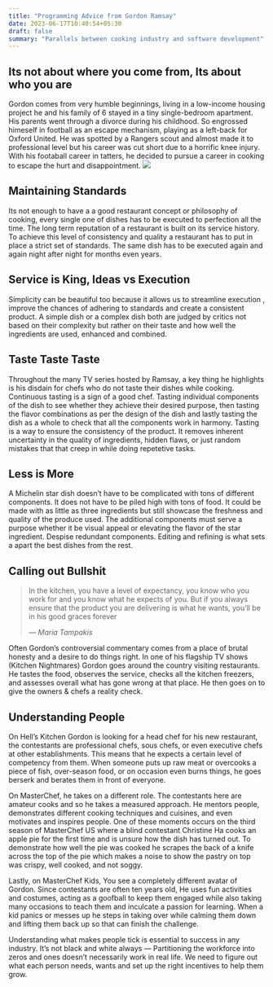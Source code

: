 ```yaml
---
title: "Programming Advice from Gordon Ramsay"
date: 2023-06-17T10:40:54+05:30
draft: false
summary: "Parallels between cooking industry and software development"
---
```

## Its not about where you come from, Its about who you are

Gordon comes from very humble beginnings, living in a low-income housing project he and his family of 6 stayed in a tiny single-bedroom apartment. His parents went through a divorce during his childhood. So engrossed himeself in football as an escape mechanism, playing as a left-back for Oxford United. He was spotted by a Rangers scout and almost made it to professional level but his career was cut short due to a horrific knee injury. With his footaball career in tatters, he decided to pursue a career in cooking to escape the hurt and disappointment.
![](/gordon-ramsay.jpg)

## Maintaining Standards

Its not enough to have a a good restaurant concept or philosophy of cooking, every single one of dishes has to be executed to perfection all the time. The long term reputation of a restaurant is built on its service history. To achieve this level of consistency and quality a restaurant has to put in place a strict set of standards. The same dish has to be executed again and again night after night for months even years.


## Service is King, Ideas vs Execution

Simplicity can be beautiful too because it allows us to streamline execution , improve the chances of adhering to standards and create a consistent product. A simple dish or a complex dish both are judged by critics not based on their complexity but rather on their taste and how well the ingredients are used, enhanced and combined.

## Taste Taste Taste
Throughout the many TV series hosted by Ramsay, a key thing he highlights is his disdain for chefs who do not taste their dishes while cooking. Continuous tasting is a sign of a good chef. Tasting individual components of the dish to see whether they achieve their desired purpose, then tasting the flavor combinations as per the design of the dish and lastly tasting the dish as a whole to check that all the components work in harmony. Tasting is a way to ensure the consistency of the product. It removes inherent uncertainty in the quality of ingredients, hidden flaws, or just random mistakes that that creep in while doing repetetive tasks.

## Less is More
A Michelin star dish doesn’t have to be complicated with tons of different components. It does not have to be piled high with tons of food. It could be made with as little as three ingredients but still showcase the freshness and quality of the produce used. The additional components must serve a purpose whether it be visual appeal or elevating the flavor of the star ingredient. Despise redundant components. Editing and refining is what sets a apart the best dishes from the rest.

## Calling out Bullshit
>In the kitchen, you have a level of expectancy, you know who you work for and you know what he expects of you. But if you always ensure that the product you are delivering is what he wants, you’ll be in his good graces forever 
>
> — <cite>Maria Tampakis</cite>

Often Gordon’s controversial commentary comes from a place of brutal honesty and a desire to do things right. In one of his flagship TV shows (Kitchen Nightmares) Gordon goes around the country visiting restaurants. He tastes the food, observes the service, checks all the kitchen freezers, and assesses overall what has gone wrong at that place. He then goes on to give the owners & chefs a reality check.

## Understanding People

On Hell’s Kitchen Gordon is looking for a head chef for his new restaurant, the contestants are professional chefs, sous chefs, or even executive chefs at other establishments. This means that he expects a certain level of competency from them. When someone puts up raw meat or overcooks a piece of fish, over-season food, or on occasion even burns things, he goes berserk and berates them in front of everyone.

On MasterChef, he takes on a different role. The contestants here are amateur cooks and so he takes a measured approach. He mentors people, demonstrates different cooking techniques and cuisines, and even motivates and inspires people. One of these moments occurs on the third season of MasterChef US where a blind contestant Christine Ha cooks an apple pie for the first time and is unsure how the dish has turned out. To demonstrate how well the pie was cooked he scrapes the back of a knife across the top of the pie which makes a noise to show the pastry on top was crispy, well cooked, and not soggy.

Lastly, on MasterChef Kids, You see a completely different avatar of Gordon. Since contestants are often ten years old, He uses fun activities and costumes, acting as a goofball to keep them engaged while also taking many occasions to teach them and inculcate a passion for learning. When a kid panics or messes up he steps in taking over while calming them down and lifting them back up so that can finish the challenge.

Understanding what makes people tick is essential to success in any industry. It’s not black and white always — Partitioning the workforce into zeros and ones doesn’t necessarily work in real life. We need to figure out what each person needs, wants and set up the right incentives to help them grow.

